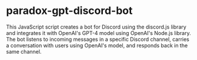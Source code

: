 # paradox-gpt-discord-bot
This JavaScript script creates a bot for Discord using the discord.js library and integrates it with OpenAI's GPT-4 model using OpenAI's Node.js library. The bot listens to incoming messages in a specific Discord channel, carries a conversation with users using OpenAI's model, and responds back in the same channel.
